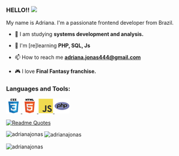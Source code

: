 ### HELLO!! <img src="https://media.giphy.com/media/hvRJCLFzcasrR4ia7z/giphy.gif" width="25px"></a>
My name is Adriana. I'm a passionate frontend developer from Brazil.</h3>

- 📖 I am studying **systems development and analysis.**

- 🌱 I'm [re]learning **PHP, SQL, Js**

- 📫 How to reach me **adriana.jonas444@gmail.com**

- 🎮 I love **Final Fantasy franchise.**


<h3 align="left">Languages and Tools:</h3>
<p align="left"> <a href="https://www.w3schools.com/css/" target="_blank" rel="noreferrer"> <img src="https://raw.githubusercontent.com/devicons/devicon/master/icons/css3/css3-original-wordmark.svg" alt="css3" width="40" height="40"/> </a> <a href="https://www.w3.org/html/" target="_blank" rel="noreferrer"> <img src="https://raw.githubusercontent.com/devicons/devicon/master/icons/html5/html5-original-wordmark.svg" alt="html5" width="40" height="40"/> </a> <a href="https://developer.mozilla.org/en-US/docs/Web/JavaScript" target="_blank" rel="noreferrer"> <img src="https://raw.githubusercontent.com/devicons/devicon/master/icons/javascript/javascript-original.svg" alt="javascript" width="40" height="40"/> </a> <a href="https://www.php.net" target="_blank" rel="noreferrer"> <img src="https://raw.githubusercontent.com/devicons/devicon/master/icons/php/php-original.svg" alt="php" width="40" height="40"/> </a> </p>


[![Readme Quotes](https://quotes-github-readme.vercel.app/api?type=horizontal&theme=monokai&quote=The+only+way+to+do+great+work+is+to+love+what+you+do.+If+you+haven’t+found+it+yet,+keep+looking.+Don't+settle.&author=Steve+Jobs)](https://github.com/piyushsuthar/github-readme-quotes)

<p><img align="left" src="https://github-readme-stats.vercel.app/api/top-langs?username=adrianajonas&show_icons=true&theme=dark&title_color=fab81c&text_color=ffffff&bg_color=1d1d1d&hide_border=true&locale=en&layout=compact" alt="adrianajonas" /></p>

<p>&nbsp;<img align="center" src="https://github-readme-stats.vercel.app/api?username=adrianajonas&show_icons=true&title_color=fab81c&text_color=ffffff&bg_color=1d1d1d&locale=en" alt="adrianajonas" /></p>

<p><img align="center" src="https://github-readme-streak-stats.herokuapp.com/?user=adrianajonas&theme=dark" alt="adrianajonas" /></p>

